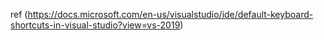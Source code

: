 ref (https://docs.microsoft.com/en-us/visualstudio/ide/default-keyboard-shortcuts-in-visual-studio?view=vs-2019)